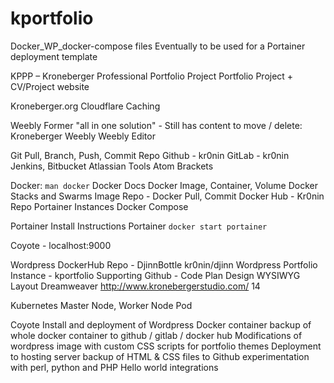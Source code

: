 # kportfolio
Docker_WP_docker-compose files
Eventually to be used for a Portainer deployment template

KPPP – Kroneberger Professional Portfolio Project
Portfolio Project + CV/Project website

Kroneberger.org
Cloudflare Caching

Weebly
Former "all in one solution" - Still has content to move / delete:
Kroneberger Weebly
Weebly Editor

Git
	Pull, Branch, Push, Commit
	Repo
		Github - kr0nin
		GitLab - kr0nin
		Jenkins, Bitbucket
		Atlassian Tools
	Atom
	Brackets

Docker:
`man docker`
Docker Docs
	Docker Image, Container, Volume
	Docker Stacks and Swarms
	Image Repo -
		Docker Pull, Commit
		Docker Hub - Kr0nin Repo
		Portainer Instances
	Docker Compose

Portainer
	Install Instructions
	Portainer `docker start portainer`

  Coyote - localhost:9000

Wordpress
	DockerHub Repo - DjinnBottle kr0nin/djinn
	Wordpress Portfolio Instance - kportfolio
	Supporting Github -
		Code Plan
	Design
		WYSIWYG
		Layout
		Dreamweaver
		http://www.kronebergerstudio.com/
		14

Kubernetes
	Master Node, Worker Node
	Pod

Coyote
	Install and deployment of Wordpress Docker container
	backup of whole docker container to github / gitlab / docker hub
	Modifications of wordpress image with custom CSS scripts for portfolio themes
	Deployment to hosting server
	backup of HTML & CSS files to Github
	experimentation with perl, python and PHP Hello world integrations

